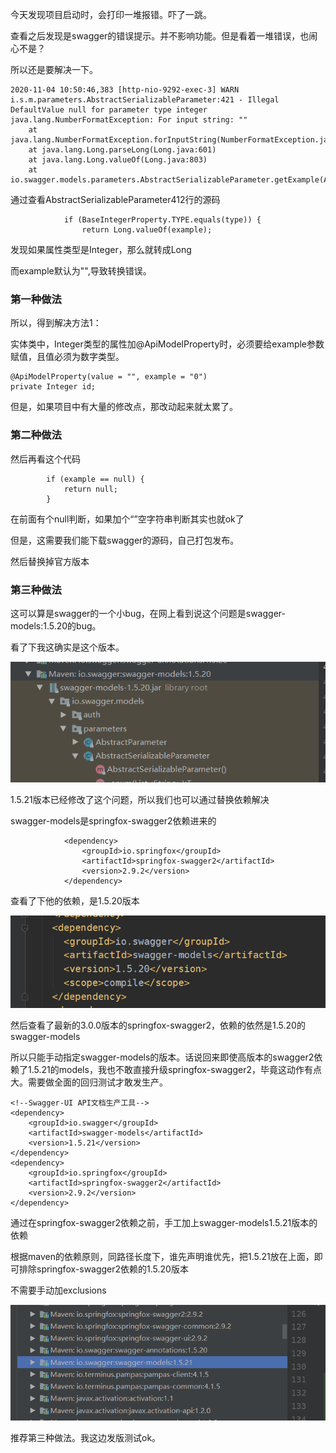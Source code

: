 今天发现项目启动时，会打印一堆报错。吓了一跳。

查看之后发现是swagger的错误提示。并不影响功能。但是看着一堆错误，也闹心不是？

所以还是要解决一下。

```
2020-11-04 10:50:46,383 [http-nio-9292-exec-3] WARN  i.s.m.parameters.AbstractSerializableParameter:421 - Illegal DefaultValue null for parameter type integer
java.lang.NumberFormatException: For input string: ""
	at java.lang.NumberFormatException.forInputString(NumberFormatException.java:65)
	at java.lang.Long.parseLong(Long.java:601)
	at java.lang.Long.valueOf(Long.java:803)
	at io.swagger.models.parameters.AbstractSerializableParameter.getExample(AbstractSerializableParameter.java:412)
```

通过查看AbstractSerializableParameter412行的源码

```
            if (BaseIntegerProperty.TYPE.equals(type)) {
                return Long.valueOf(example);
```

发现如果属性类型是Integer，那么就转成Long

而example默认为"",导致转换错误。

### 第一种做法

所以，得到解决方法1：

实体类中，Integer类型的属性加@ApiModelProperty时，必须要给example参数赋值，且值必须为数字类型。

```
@ApiModelProperty(value = "", example = "0")
private Integer id;
```

但是，如果项目中有大量的修改点，那改动起来就太累了。

### 第二种做法

然后再看这个代码

```
        if (example == null) {
            return null;
        }
```

在前面有个null判断，如果加个“”空字符串判断其实也就ok了

但是，这需要我们能下载swagger的源码，自己打包发布。

然后替换掉官方版本

### 第三种做法

这可以算是swagger的一个小bug，在网上看到说这个问题是swagger-models:1.5.20的bug。

看了下我这确实是这个版本。

![image-20201104161808581](swagger异常.assets/image-20201104161808581.png)

1.5.21版本已经修改了这个问题，所以我们也可以通过替换依赖解决

swagger-models是springfox-swagger2依赖进来的

```
			<dependency>
                <groupId>io.springfox</groupId>
                <artifactId>springfox-swagger2</artifactId>
                <version>2.9.2</version>
            </dependency>
```

查看了下他的依赖，是1.5.20版本

![image-20201104162257662](swagger异常.assets/image-20201104162257662.png)

然后查看了最新的3.0.0版本的springfox-swagger2，依赖的依然是1.5.20的swagger-models

所以只能手动指定swagger-models的版本。话说回来即使高版本的swagger2依赖了1.5.21的models，我也不敢直接升级springfox-swagger2，毕竟这动作有点大。需要做全面的回归测试才敢发生产。

```
<!--Swagger-UI API文档生产工具-->
<dependency>
    <groupId>io.swagger</groupId>
    <artifactId>swagger-models</artifactId>
    <version>1.5.21</version>
</dependency>
<dependency>
    <groupId>io.springfox</groupId>
    <artifactId>springfox-swagger2</artifactId>
    <version>2.9.2</version>
</dependency>
```

通过在springfox-swagger2依赖之前，手工加上swagger-models1.5.21版本的依赖

根据maven的依赖原则，同路径长度下，谁先声明谁优先，把1.5.21放在上面，即可排除springfox-swagger2依赖的1.5.20版本

不需要手动加exclusions

![image-20201104163824278](swagger异常.assets/image-20201104163824278.png)

推荐第三种做法。我这边发版测试ok。
